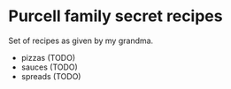 # Purcell family secret recipes

Set of recipes as given by my grandma.

 - pizzas (TODO)
 - sauces (TODO)
 - spreads (TODO)